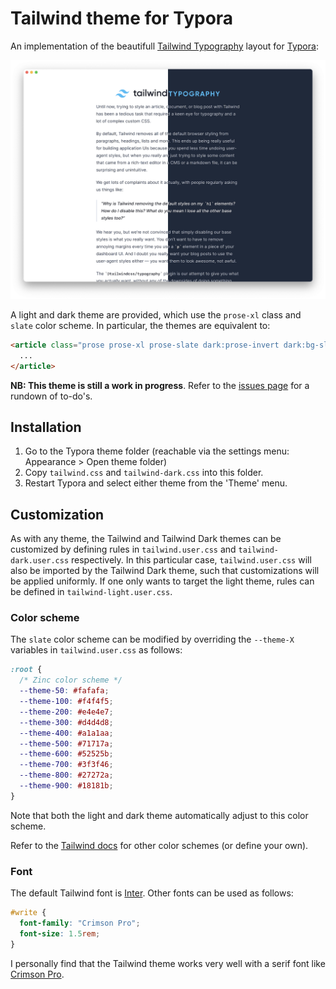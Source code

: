 # Tailwind theme for Typora

An implementation of the beautifull [Tailwind Typography](https://tailwindcss.com/docs/typography-plugin) layout for [Typora](https://typora.io):

![Screenshot of the Tailwind theme](tailwind-screenshot.png)

A light and dark theme are provided, which use the `prose-xl` class and `slate` color scheme. In particular, the themes are equivalent to:

```html
<article class="prose prose-xl prose-slate dark:prose-invert dark:bg-slate-800">
  ...
</article>
```

**NB: This theme is still a work in progress**. Refer to the [issues page](https://github.com/andredelft/typora-tailwind-theme/issues) for a rundown of to-do's.

## Installation

1. Go to the Typora theme folder (reachable via the settings menu: Appearance > Open theme folder)
2. Copy `tailwind.css` and `tailwind-dark.css` into this folder.
3. Restart Typora and select either theme from the 'Theme' menu.

## Customization

As with any theme, the Tailwind and Tailwind Dark themes can be customized by defining rules in `tailwind.user.css` and `tailwind-dark.user.css` respectively. In this particular case, `tailwind.user.css` will also be imported by the Tailwind Dark theme, such that customizations will be applied uniformly. If one only wants to target the light theme, rules can be defined in `tailwind-light.user.css`.

### Color scheme

The `slate` color scheme can be modified by overriding the `--theme-X` variables in `tailwind.user.css` as follows:

```css
:root {
  /* Zinc color scheme */
  --theme-50: #fafafa;
  --theme-100: #f4f4f5;
  --theme-200: #e4e4e7;
  --theme-300: #d4d4d8;
  --theme-400: #a1a1aa;
  --theme-500: #71717a;
  --theme-600: #52525b;
  --theme-700: #3f3f46;
  --theme-800: #27272a;
  --theme-900: #18181b;
}
```

Note that both the light and dark theme automatically adjust to this color scheme.

Refer to the [Tailwind docs](https://tailwindcss.com/docs/background-color) for other color schemes (or define your own).

### Font

The default Tailwind font is [Inter](https://rsms.me/inter). Other fonts can be used as follows:

```css
#write {
  font-family: "Crimson Pro";
  font-size: 1.5rem;
}
```

I personally find that the Tailwind theme works very well with a serif font like [Crimson Pro](https://fonts.google.com/specimen/Crimson+Pro).

